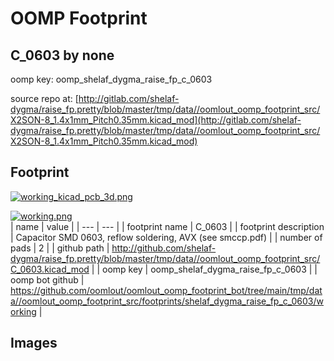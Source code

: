 # OOMP Footprint  
## C_0603  by none  
  
oomp key: oomp_shelaf_dygma_raise_fp_c_0603  
  
source repo at: [http://gitlab.com/shelaf-dygma/raise_fp.pretty/blob/master/tmp/data//oomlout_oomp_footprint_src/X2SON-8_1.4x1mm_Pitch0.35mm.kicad_mod](http://gitlab.com/shelaf-dygma/raise_fp.pretty/blob/master/tmp/data//oomlout_oomp_footprint_src/X2SON-8_1.4x1mm_Pitch0.35mm.kicad_mod)  
## Footprint  
  
[![working_kicad_pcb_3d.png](working_kicad_pcb_3d_600.png)](working_kicad_pcb_3d.png)  
  
[![working.png](working_600.png)](working.png)  
| name | value | 
| --- | --- | 
| footprint name | C_0603 | 
| footprint description | Capacitor SMD 0603, reflow soldering, AVX (see smccp.pdf) | 
| number of pads | 2 | 
| github path | http://github.com/shelaf-dygma/raise_fp.pretty/blob/master/tmp/data//oomlout_oomp_footprint_src/C_0603.kicad_mod | 
| oomp key | oomp_shelaf_dygma_raise_fp_c_0603 | 
| oomp bot github | https://github.com/oomlout/oomlout_oomp_footprint_bot/tree/main/tmp/data//oomlout_oomp_footprint_src/footprints/shelaf_dygma_raise_fp_c_0603/working | 
## Images  
